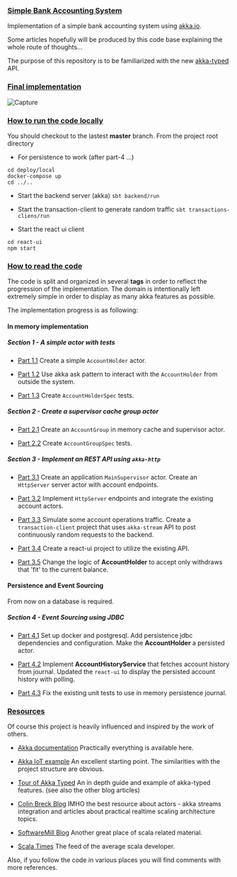 ### [Simple Bank Accounting System](#readme)
Implementation of a simple bank accounting system using [akka.io](https://akka.io/docs/).

Some articles hopefully will be produced by this code base explaining the whole route of thoughts...

The purpose of this repository is to be familiarized with the new [akka-typed](https://doc.akka.io/docs/akka/current/typed/index.html) API.

### [Final implementation](#final-implementation)
![Capture](https://github.com/fpaschos/simple-bank-system/blob/master/docs/images/capture-2.gif)

### [How to run the code locally](#run-locally)
You should checkout to the lastest **master** branch.
From the project root directory

- For persistence to work (after part-4 ...)
```
cd deploy/local
docker-compose up
cd ../..
```

- Start the backend server (akka)
```sbt backend/run```

- Start the transaction-client to generate random traffic
```sbt transactions-cliens/run```

- Start the react ui client
```
cd react-ui
npm start
```

### [How to read the code](#how-to-read-code)
The code is split and organized in several **tags** in order to reflect 
the progression of the implementation.
The domain is intentionally left extremely simple in order to display as many akka features as possible.

The implementation progress is as following: 
#### In memory implementation 

##### Section 1 - A simple actor with tests
- [Part 1.1](https://github.com/fpaschos/simple-bank-system/tree/part-1.1) 
Create a simple `AccountHolder` actor.

- [Part 1.2](https://github.com/fpaschos/simple-bank-system/tree/part-1.2)
Use akka ask pattern to interact with the `AccountHolder` from outside the system.

- [Part 1.3](https://github.com/fpaschos/simple-bank-system/tree/part-1.3) 
Create `AccountHolderSpec` tests.

##### Section 2 - Create a supervisor cache group actor
- [Part 2.1](https://github.com/fpaschos/simple-bank-system/tree/part-2.1)
Create an `AccountGroup` in memory cache and supervisor actor.
 
- [Part 2.2](https://github.com/fpaschos/simple-bank-system/tree/part-2.2)
Create `AccountGroupSpec` tests.

##### Section 3 - Implement an REST API using `akka-http`
- [Part 3.1](https://github.com/fpaschos/simple-bank-system/tree/part-3.1)
Create an application `MainSupervisor` actor.
Create an `HttpServer` server actor with account endpoints.

- [Part 3.2](https://github.com/fpaschos/simple-bank-system/tree/part-3.2)
Implement `HttpServer` endpoints and integrate the existing account actors.

- [Part 3.3](https://github.com/fpaschos/simple-bank-system/tree/part-3.3)
Simulate some account operations traffic.
Create a `transaction-client` project that uses `akka-stream` API to post continuously random requests to the backend.

- [Part 3.4](https://github.com/fpaschos/simple-bank-system/tree/part-3.4)
Create a react-ui project to utilize the existing API.

- [Part 3.5](https://github.com/fpaschos/simple-bank-system/tree/part-3.5)
Change the logic of **AccountHolder** to accept only withdraws that 'fit' to the current balance.

#### Persistence and Event Sourcing
From now on a database is required.

##### Section 4 - Event Sourcing using JDBC
- [Part 4.1](https://github.com/fpaschos/simple-bank-system/tree/part-4.1)
Set up docker and postgresql.
Add persistence jdbc dependencies and configuration.
Make the **AccountHolder** a persisted actor.

- [Part 4.2](https://github.com/fpaschos/simple-bank-system/tree/part-4.2)
Implement **AccountHistoryService** that fetches account history from journal.
Updated the ```react-ui``` to display the persisted account history with  polling.

- [Part 4.3](https://github.com/fpaschos/simple-bank-system/tree/part-4.3)
Fix the existing unit tests to use in memory persistence journal.

### [Resources](#resources)
Of course this project is heavily influenced and inspired by the work of others.

- [Akka documentation](https://doc.akka.io/docs/akka/current/index.html) 
Practically everything is available here.

- [Akka IoT example](https://doc.akka.io/docs/akka/current/typed/guide/tutorial.html)
 An excellent starting point. The similarities with the project structure are obvious.
 
- [Tour of Akka Typed](https://manuel.bernhardt.io/articles/)
An in depth guide and example of akka-typed features. (see also the other blog articles)

- [Colin Breck Blog](https://blog.colinbreck.com/)
IMHO the best resource about actors - akka streams integration and articles about practical realtime scaling architecture topics.

- [SoftwareMill Blog](https://blog.softwaremill.com/)
Another great place of scala related material.

- [Scala Times](https://scalatimes.com/) 
The feed of the average scala developer.

Also, if you follow the code in various places you will find comments with more references.
